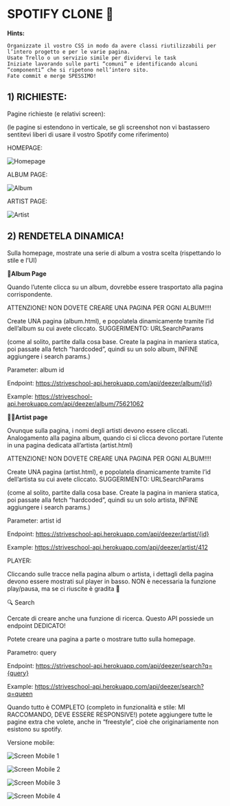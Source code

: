 # SPOTIFY CLONE 🙂

**Hints:**

    Organizzate il vostro CSS in modo da avere classi riutilizzabili per l’intero progetto e per le varie pagina.
    Usate Trello o un servizio simile per dividervi le task
    Iniziate lavorando sulle parti “comuni” e identificando alcuni “componenti” che si ripetono nell’intero sito.
    Fate commit e merge SPESSIMO!

## 1) RICHIESTE:

Pagine richieste (e relativi screen):

(le pagine si estendono in verticale, se gli screenshot non vi bastassero sentitevi liberi di usare il vostro Spotify come riferimento)

HOMEPAGE:

![Homepage](https://join.epicode.com/wp-content/uploads/2022/06/immagine_2022-10-17_003245410.png "Homepage")

ALBUM PAGE:

![Album](https://join.epicode.com/wp-content/uploads/2022/06/immagine_2022-10-17_003405925.png "Album")

ARTIST PAGE:

![Artist](https://join.epicode.com/wp-content/uploads/2022/06/immagine_2022-10-17_003505762.png "Artist")

## 2) RENDETELA DINAMICA!

Sulla homepage, mostrate una serie di album a vostra scelta (rispettando lo stile e l’UI)

💽**Album Page**

Quando l’utente clicca su un album, dovrebbe essere trasportato alla pagina corrispondente.

ATTENZIONE! NON DOVETE CREARE UNA PAGINA PER OGNI ALBUM!!!!

Create UNA pagina (album.html), e popolatela dinamicamente tramite l’id dell’album su cui avete cliccato.
SUGGERIMENTO: URLSearchParams

(come al solito, partite dalla cosa base. Create la pagina in maniera statica, poi passate alla fetch “hardcoded”, quindi su un solo album, INFINE aggiungere i search params.)

Parameter: album id

Endpoint: https://striveschool-api.herokuapp.com/api/deezer/album/{id}

Example: https://striveschool-api.herokuapp.com/api/deezer/album/75621062

👨‍🎤**Artist page**

Ovunque sulla pagina, i nomi degli artisti devono essere cliccati. Analogamento alla pagina album, quando ci si clicca devono portare l’utente in una pagina dedicata all’artista (artist.html)

ATTENZIONE! NON DOVETE CREARE UNA PAGINA PER OGNI ALBUM!!!!

Create UNA pagina (artist.html), e popolatela dinamicamente tramite l’id dell’artista su cui avete cliccato.
SUGGERIMENTO: URLSearchParams

(come al solito, partite dalla cosa base. Create la pagina in maniera statica, poi passate alla fetch “hardcoded”, quindi su un solo artista, INFINE aggiungere i search params.)

Parameter: artist id

Endpoint: https://striveschool-api.herokuapp.com/api/deezer/artist/{id}

Example: https://striveschool-api.herokuapp.com/api/deezer/artist/412

 

PLAYER:

Cliccando sulle tracce nella pagina album o artista, i dettagli della pagina devono essere mostrati sul player in basso. NON è necessaria la funzione play/pausa, ma se ci riuscite è gradita 🙂

 

🔍 Search

Cercate di creare anche una funzione di ricerca. Questo API possiede un endpoint DEDICATO!

Potete creare una pagina a parte o mostrare tutto sulla homepage.

Parametro: query

Endpoint: https://striveschool-api.herokuapp.com/api/deezer/search?q={query}

Example: https://striveschool-api.herokuapp.com/api/deezer/search?q=queen

 

Quando tutto è COMPLETO (completo in funzionalità e stile: MI RACCOMANDO, DEVE ESSERE RESPONSIVE!) potete aggiungere tutte le pagine extra che volete, anche in “freestyle”, cioè che originariamente non esistono su spotify.

Versione mobile:

![Screen Mobile 1](https://join.epicode.com/wp-content/uploads/2022/06/Screenshot_2022-10-17-00-45-17-970_com.spotify.music_-624x1387.jpg "Screen Mobile 1")

![Screen Mobile 2](https://join.epicode.com/wp-content/uploads/2022/06/Screenshot_2022-10-17-00-45-38-775_com.spotify.music_-624x1387.jpg "Screen Mobile 2")

![Screen Mobile 3](https://join.epicode.com/wp-content/uploads/2022/06/Screenshot_2022-10-17-00-46-35-783_com.spotify.music_-624x1387.jpg "Screen Mobile 3")

![Screen Mobile 4](https://join.epicode.com/wp-content/uploads/2022/06/Screenshot_2022-10-17-00-45-48-073_com.spotify.music_-624x1387.jpg "Screen Mobile 4")

